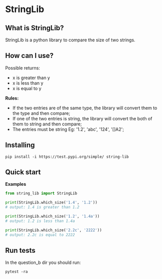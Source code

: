 
StringLib
=======================================

What is StringLib?
----------------------------------

StringLib is a python library to compare the size of two strings.

How can I use?
-------------

Possible returns:
- x is greater than y
- x is less than y
- x is equal to y

**Rules:**
- If the two entries are of the same type, the library will convert them to the type and then compare;
- If one of the two entries is string, the library will convert the both of them to string and then compare;
- The entries must be string Eg: '1.2', 'abc', '124', '[]A2';

Installing
-------------
```
pip install -i https://test.pypi.org/simple/ string-lib
```
Quick start
-----------
**Examples**

```python
from string_lib import StringLib

print(StringLib.which_size('1.4', '1.2'))
# output: 1.4 is greater than 1.2

print(StringLib.which_size('1.2', '1.4a'))
# output: 1.2 is less than 1.4a

print(StringLib.which_size('2.2c', '2222'))
# output: 2.2c is equal to 2222

```

Run tests
------------
In the question_b dir you should run:
```
pytest -ra
```
